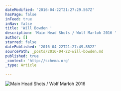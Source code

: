```yaml
---
dateModified: '2016-04-22T21:27:29.567Z'
hasPage: false
inFeed: true
inNav: false
title: 'Will Bowden '
description: 'Main Head Shots / Wolf Marloh 2016 '
author: []
starred: false
datePublished: '2016-04-22T21:27:49.852Z'
sourcePath: _posts/2016-04-22-will-bowden.md
published: true
_context: 'http://schema.org'
_type: Article

---
```

![Main Head Shots / Wolf Marloh 2016 ](https://s3-us-west-2.amazonaws.com/the-grid-img/p/abda43aac542c226423135cb17e95c0b7b9262a1.jpg)